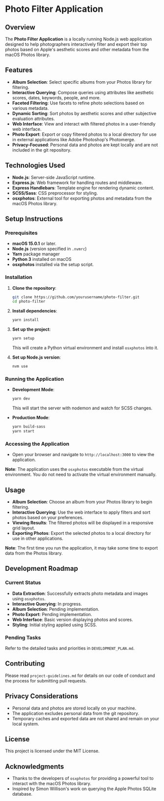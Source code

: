 # Photo Filter Application

## Overview

The **Photo Filter Application** is a locally running Node.js web application designed to help photographers interactively filter and export their top photos based on Apple's aesthetic scores and other metadata from the macOS Photos library.

## Features

- **Album Selection**: Select specific albums from your Photos library for filtering.
- **Interactive Querying**: Compose queries using attributes like aesthetic scores, dates, keywords, people, and more.
- **Faceted Filtering**: Use facets to refine photo selections based on various metadata.
- **Dynamic Sorting**: Sort photos by aesthetic scores and other subjective evaluation attributes.
- **Web Interface**: View and interact with filtered photos in a user-friendly web interface.
- **Photo Export**: Export or copy filtered photos to a local directory for use in external applications like Adobe Photoshop's Photomerge.
- **Privacy-Focused**: Personal data and photos are kept locally and are not included in the git repository.

## Technologies Used

- **Node.js**: Server-side JavaScript runtime.
- **Express.js**: Web framework for handling routes and middleware.
- **Express Handlebars**: Template engine for rendering dynamic content.
- **SCSS/Sass**: CSS preprocessor for styling.
- **osxphotos**: External tool for exporting photos and metadata from the macOS Photos library.

## Setup Instructions

### **Prerequisites**

- **macOS 15.0.1** or later.
- **Node.js** (version specified in `.nvmrc`)
- **Yarn** package manager
- **Python 3** installed on macOS
- **osxphotos** installed via the setup script.

### **Installation**

1. **Clone the repository**:

   ```bash
   git clone https://github.com/yourusername/photo-filter.git
   cd photo-filter
   ```

2. **Install dependencies**:

   ```bash
   yarn install
   ```

3. **Set up the project**:

   ```bash
   yarn setup
   ```

   This will create a Python virtual environment and install `osxphotos` into it.

4. **Set up Node.js version**:

   ```bash
   nvm use
   ```

### **Running the Application**

- **Development Mode**:

  ```bash
  yarn dev
  ```

  This will start the server with nodemon and watch for SCSS changes.

- **Production Mode**:

  ```bash
  yarn build-sass
  yarn start
  ```

### **Accessing the Application**

- Open your browser and navigate to `http://localhost:3000` to view the application.

**Note**: The application uses the `osxphotos` executable from the virtual environment. You do not need to activate the virtual environment manually.

## Usage

- **Album Selection**: Choose an album from your Photos library to begin filtering.
- **Interactive Querying**: Use the web interface to apply filters and sort photos based on your preferences.
- **Viewing Results**: The filtered photos will be displayed in a responsive grid layout.
- **Exporting Photos**: Export the selected photos to a local directory for use in other applications.

**Note**: The first time you run the application, it may take some time to export data from the Photos library.

## Development Roadmap

### **Current Status**

- **Data Extraction**: Successfully extracts photo metadata and images using `osxphotos`.
- **Interactive Querying**: In progress.
- **Album Selection**: Pending implementation.
- **Photo Export**: Pending implementation.
- **Web Interface**: Basic version displaying photos and scores.
- **Styling**: Initial styling applied using SCSS.

### **Pending Tasks**

Refer to the detailed tasks and priorities in `DEVELOPMENT_PLAN.md`.

## Contributing

Please read `project-guidelines.md` for details on our code of conduct and the process for submitting pull requests.

## Privacy Considerations

- Personal data and photos are stored locally on your machine.
- The application excludes personal data from the git repository.
- Temporary caches and exported data are not shared and remain on your local system.

## License

This project is licensed under the MIT License.

## Acknowledgments

- Thanks to the developers of `osxphotos` for providing a powerful tool to interact with the macOS Photos library.
- Inspired by Simon Willison's work on querying the Apple Photos SQLite database.
